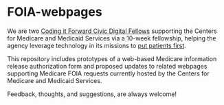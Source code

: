 # FOIA-webpages

We are two [Coding it Forward Civic Digital Fellows](https://codingitforward.com/) supporting the Centers for Medicare and Medicaid Services via a 10-week fellowship, helping the agency leverage technology in its missions to [put patients first](https://www.cms.gov/). 

This repository includes prototypes of a web-based Medicare information release authorization form and proposed updates to related webpages supporting Medicare FOIA requests currently hosted by the Centers for Medicare and Medicaid Services. 

Feedback, thoughts, and suggestions, are always welcome!